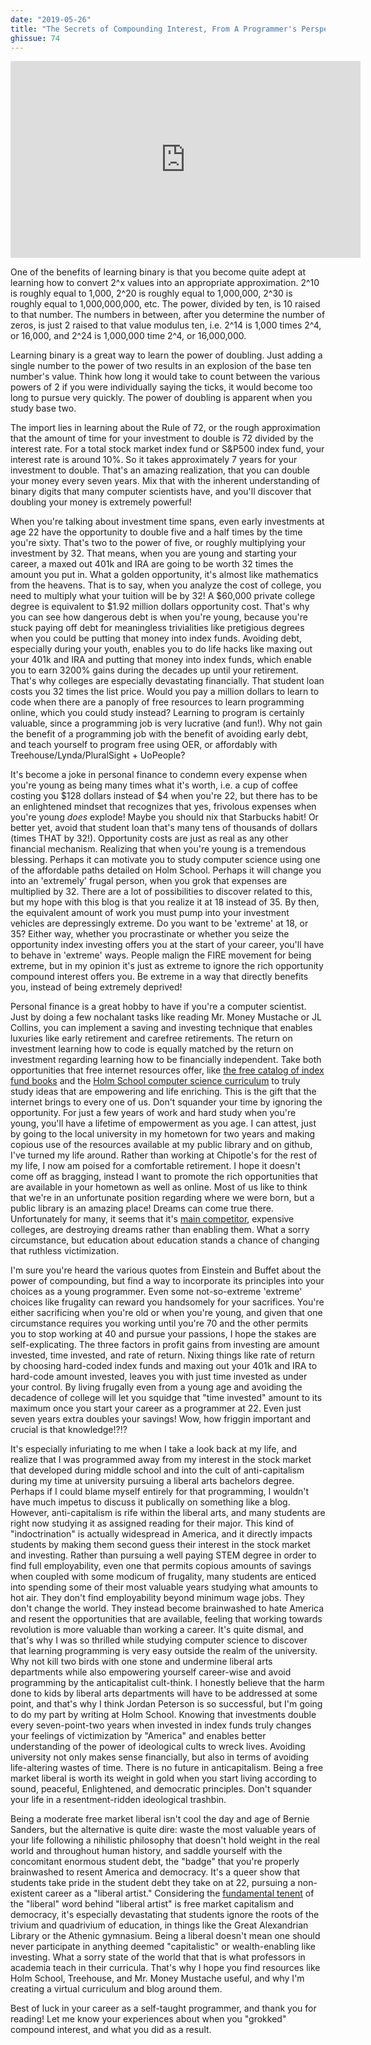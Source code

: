```yaml
---
date: "2019-05-26"
title: "The Secrets of Compounding Interest, From A Programmer's Perspective"
ghissue: 74
---
```


<iframe width="560" height="315" src="https://www.youtube-nocookie.com/embed/mec-QpjQMXY" frameborder="0" allow="accelerometer; autoplay; encrypted-media; gyroscope; picture-in-picture" allowfullscreen></iframe>

One of the benefits of learning binary is that you become quite adept at learning how to convert 2^x values into an appropriate approximation. 2^10 is roughly equal to 1,000, 2^20 is roughly equal to 1,000,000, 2^30 is roughly equal to 1,000,000,000, etc. The power, divided by ten, is 10 raised to that number. The numbers in between, after you determine the number of zeros, is just 2 raised to that value modulus ten, i.e. 2^14 is 1,000 times 2^4, or 16,000, and 2^24 is 1,000,000 time 2^4, or 16,000,000.

Learning binary is a great way to learn the power of doubling. Just adding a single number to the power of two results in an explosion of the base ten number's value. Think how long it would take to count between the various powers of 2 if you were individually saying the ticks, it would become too long to pursue very quickly. The power of doubling is apparent when you study base two.

The import lies in learning about the Rule of 72, or the rough approximation that the amount of time for your investment to double is 72 divided by the interest rate. For a total stock market index fund or S&P500 index fund, your interest rate is around 10%. So it takes approximately 7 years for your investment to double. That's an amazing realization, that you can double your money every seven years. Mix that with the inherent understanding of binary digits that many computer scientists have, and you'll discover that doubling your money is extremely powerful!

When you're talking about investment time spans, even early investments at age 22 have the opportunity to double five and a half times by the time you're sixty. That's two to the power of five, or roughly multiplying your investment by 32. That means, when you are young and starting your career, a maxed out 401k and IRA are going to be worth 32 times the amount you put in. What a golden opportunity, it's almost like mathematics from the heavens. That is to say, when you analyze the cost of college, you need to multiply what your tuition will be by 32! A $60,000 private college degree is equivalent to $1.92 million dollars opportunity cost. That's why you can see how dangerous debt is when you're young, because you're stuck paying off debt for meaningless trivialities like pretigious degrees when you could be putting that money into index funds. Avoiding debt, especially during your youth, enables you to do life hacks like maxing out your 401k and IRA and putting that money into index funds, which enable you to earn 3200% gains during the decades up until your retirement. That's why colleges are especially devastating financially. That student loan costs you 32 times the list price. Would you pay a million dollars to learn to code when there are a panoply of free resources to learn programming online, which you could study instead? Learning to program is certainly valuable, since a programming job is very lucrative (and fun!). Why not gain the benefit of a programming job with the benefit of avoiding early debt, and teach yourself to program free using OER, or affordably with Treehouse/Lynda/PluralSight + UoPeople?

It's become a joke in personal finance to condemn every expense when you're young as being many times what it's worth, i.e. a cup of coffee costing you $128 dollars instead of $4 when you're 22, but there has to be an enlightened mindset that recognizes that yes, frivolous expenses when you're young _does_ explode! Maybe you should nix that Starbucks habit! Or better yet, avoid that student loan that's many tens of thousands of dollars (times THAT by 32!). Opportunity costs are just as real as any other financial mechanism. Realizing that when you're young is a tremendous blessing. Perhaps it can motivate you to study computer science using one of the affordable paths detailed on Holm School. Perhaps it will change you into an 'extremely' frugal person, when you grok that expenses are multiplied by 32. There are a lot of possibilities to discover related to this, but my hope with this blog is that you realize it at 18 instead of 35. By then, the equivalent amount of work you must pump into your investment vehicles are depressingly extreme. Do you want to be 'extreme' at 18, or 35? Either way, whether you procrastinate or whether you seize the opportunity index investing offers you at the start of your career, you'll have to behave in 'extreme' ways. People malign the FIRE movement for being extreme, but in my opinion it's just as extreme to ignore the rich opportunity compound interest offers you. Be extreme in a way that directly benefits you, instead of being extremely deprived!

Personal finance is a great hobby to have if you're a computer scientist. Just by doing a few nochalant tasks like reading Mr. Money Mustache or JL Collins, you can implement a saving and investing technique that enables luxuries like early retirement and carefree retirements. The return on investment learning how to code is equally matched by the return on investment regarding learning how to be financially independent. Take both opportunities that free internet resources offer, like [the free catalog of index fund books](https://github.com/holmschool/free-index-funds-books) and the [Holm School computer science curriculum](https://github.com/HolmSchool/HolmSchool) to truly study ideas that are empowering and life enriching. This is the gift that the internet brings to every one of us. Don't squander your time by ignoring the opportunity. For just a few years of work and hard study when you're young, you'll have a lifetime of empowerment as you age.
I can attest, just by going to the local university in my hometown for two years and making copious use of the resources available at my public library and on github, I've turned my life around. Rather than working at Chipotle's for the rest of my life, I now am poised for a comfortable retirement. I hope it doesn't come off as bragging, instead I want to promote the rich opportunities that are available in your hometown as well as online. Most of us like to think that we're in an unfortunate position regarding where we were born, but a public library is an amazing place! Dreams can come true there. Unfortunately for many, it seems that it's [main competitor](https://www.youtube.com/watch?v=azM6xSTT2I0), expensive colleges, are destroying dreams rather than enabling them. What a sorry circumstance, but education about education stands a chance of changing that ruthless victimization.

I'm sure you're heard the various quotes from Einstein and Buffet about the power of compounding, but find a way to incorporate its principles into your choices as a young programmer. Even some not-so-extreme 'extreme' choices like frugality can reward you handsomely for your sacrifices. You're either sacrificing when you're old or when you're young, and given that one circumstance requires you working until you're 70 and the other permits you to stop working at 40 and pursue your passions, I hope the stakes are self-explicating. The three factors in profit gains from investing are amount invested, time invested, and rate of return. Nixing things like rate of return by choosing hard-coded index funds and maxing out your 401k and IRA to hard-code amount invested, leaves you with just time invested as under your control. By living frugally even from a young age and avoiding the decadence of college will let you squidge that "time invested" amount to its maximum once you start your career as a programmer at 22. Even just seven years extra doubles your savings! Wow, how friggin important and crucial is that knowledge!?!?

It's especially infuriating to me when I take a look back at my life, and realize that I was programmed away from my interest in the stock market that developed during middle school and into the cult of anti-capitalism during my time at university pursuing a liberal arts bachelors degree. Perhaps if I could blame myself entirely for that programming, I wouldn't have much impetus to discuss it publically on something like a blog. However, anti-capitalism is rife within the liberal arts, and many students are right now studying it as assigned reading for their major. This kind of "indoctrination" is actually widespread in America, and it directly impacts students by making them second guess their interest in the stock market and investing. Rather than pursuing a well paying STEM degree in order to find full employability, even one that permits copious amounts of savings when coupled with some modicum of frugality, many students are enticed into spending some of their most valuable years studying what amounts to hot air. They don't find employability beyond minimum wage jobs. They don't change the world. They instead become brainwashed to hate America and resent the opportunities that are available, feeling that working towards revolution is more valuable than working a career. It's quite dismal, and that's why I was so thrilled while studying computer science to discover that learning programming is very easy outside the realm of the university. Why not kill two birds with one stone and undermine liberal arts departments while also empowering yourself career-wise and avoid programming by the anticapitalist cult-think. I honestly believe that the harm done to kids by liberal arts departments will have to be addressed at some point, and that's why I think Jordan Peterson is so successful, but I'm going to do my part by writing at Holm School. Knowing that investments double every seven-point-two years when invested in index funds truly changes your feelings of victimization by "America" and enables better understanding of the power of ideological cults to wreck lives. Avoiding university not only makes sense financially, but also in terms of avoiding life-altering wastes of time. There is no future in anticapitalism. Being a free market liberal is worth its weight in gold when you start living according to sound, peaceful, Enlightened, and democratic principles. Don't squander your life in a resentment-ridden ideological trashbin.

Being a moderate free market liberal isn't cool the day and age of Bernie Sanders, but the alternative is quite dire: waste the most valuable years of your life following a nihilistic philosophy that doesn't hold weight in the real world and throughout human history, and saddle yourself with the concomitant enormous student debt, the "badge" that you're properly brainwashed to resent America and democracy. It's a queer show that students take pride in the student debt they take on at 22, pursuing a non-existent career as a "liberal artist." Considering the [fundamental tenent](https://en.wikipedia.org/wiki/Liberalism) of the "liberal" word behind "liberal artist" is free market capitalism and democracy, it's especially devastating that students ignore the roots of the trivium and quadrivium of education, in things like the Great Alexandrian Library or the Athenic gymnasium. Being a liberal doesn't mean one should never participate in anything deemed "capitalistic" or wealth-enabling like investing. What a sorry state of the world that that is what professors in academia teach in their curricula. That's why I hope you find resources like Holm School, Treehouse, and Mr. Money Mustache useful, and why I'm creating a virtual curriculum and blog around them.

Best of luck in your career as a self-taught programmer, and thank you for reading! Let me know your experiences about when you "grokked" compound interest, and what you did as a result.
